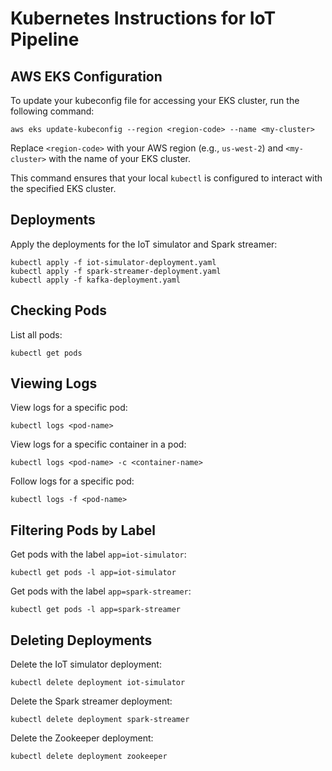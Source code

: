 # Kubernetes Instructions for IoT Pipeline

## AWS EKS Configuration

To update your kubeconfig file for accessing your EKS cluster, run the following command:
```
aws eks update-kubeconfig --region <region-code> --name <my-cluster>
```

Replace `<region-code>` with your AWS region (e.g., `us-west-2`) and `<my-cluster>` with the name of your EKS cluster.

This command ensures that your local `kubectl` is configured to interact with the specified EKS cluster.


## Deployments

Apply the deployments for the IoT simulator and Spark streamer:
```
kubectl apply -f iot-simulator-deployment.yaml
kubectl apply -f spark-streamer-deployment.yaml
kubectl apply -f kafka-deployment.yaml
```

## Checking Pods

List all pods:
```
kubectl get pods
```

## Viewing Logs

View logs for a specific pod:
```
kubectl logs <pod-name>
```

View logs for a specific container in a pod:
```
kubectl logs <pod-name> -c <container-name>
```

Follow logs for a specific pod:
```
kubectl logs -f <pod-name>
```

## Filtering Pods by Label

Get pods with the label `app=iot-simulator`:
```
kubectl get pods -l app=iot-simulator
```

Get pods with the label `app=spark-streamer`:
```
kubectl get pods -l app=spark-streamer
```

## Deleting Deployments

Delete the IoT simulator deployment:
```
kubectl delete deployment iot-simulator
```

Delete the Spark streamer deployment:
```
kubectl delete deployment spark-streamer
```

Delete the Zookeeper deployment:
```
kubectl delete deployment zookeeper
```